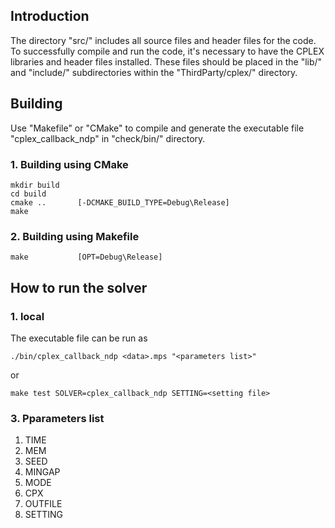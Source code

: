 Introduction
------------

The directory "src/" includes all source files and header files for the code.
To successfully compile and run the code, it's necessary to have the CPLEX libraries and header files installed.
These files should be placed in the "lib/" and "include/" subdirectories within the "ThirdParty/cplex/" directory.

Building
--------

Use "Makefile" or "CMake" to compile and generate the executable file "cplex_callback_ndp" in "check/bin/" directory.

### 1. Building using CMake

```
mkdir build
cd build
cmake ..       [-DCMAKE_BUILD_TYPE=Debug\Release]
make
```

### 2. Building using Makefile

```
make           [OPT=Debug\Release]
```

How to run the solver
---------------------

### 1. local

The executable file can be run as
```
./bin/cplex_callback_ndp <data>.mps "<parameters list>"
```
or
```
make test SOLVER=cplex_callback_ndp SETTING=<setting file>
```

### 3. Pparameters list
1. TIME
2. MEM
3. SEED
4. MINGAP
5. MODE
6. CPX
7. OUTFILE
8. SETTING
